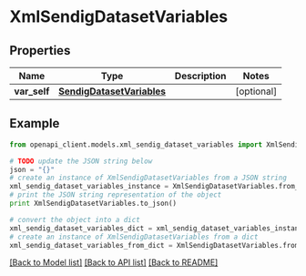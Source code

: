 # XmlSendigDatasetVariables


## Properties
Name | Type | Description | Notes
------------ | ------------- | ------------- | -------------
**var_self** | [**SendigDatasetVariables**](SendigDatasetVariables.md) |  | [optional] 

## Example

```python
from openapi_client.models.xml_sendig_dataset_variables import XmlSendigDatasetVariables

# TODO update the JSON string below
json = "{}"
# create an instance of XmlSendigDatasetVariables from a JSON string
xml_sendig_dataset_variables_instance = XmlSendigDatasetVariables.from_json(json)
# print the JSON string representation of the object
print XmlSendigDatasetVariables.to_json()

# convert the object into a dict
xml_sendig_dataset_variables_dict = xml_sendig_dataset_variables_instance.to_dict()
# create an instance of XmlSendigDatasetVariables from a dict
xml_sendig_dataset_variables_from_dict = XmlSendigDatasetVariables.from_dict(xml_sendig_dataset_variables_dict)
```
[[Back to Model list]](../README.md#documentation-for-models) [[Back to API list]](../README.md#documentation-for-api-endpoints) [[Back to README]](../README.md)


